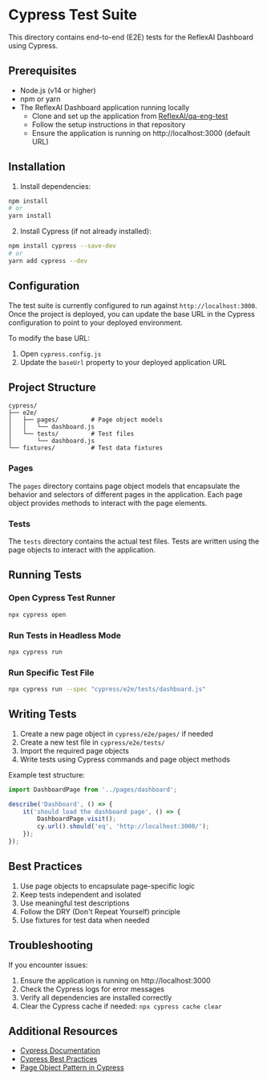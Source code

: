 # Cypress Test Suite

This directory contains end-to-end (E2E) tests for the ReflexAI Dashboard using Cypress.

## Prerequisites

- Node.js (v14 or higher)
- npm or yarn
- The ReflexAI Dashboard application running locally
  - Clone and set up the application from [ReflexAI/qa-eng-test](https://github.com/ReflexAI/qa-eng-test)
  - Follow the setup instructions in that repository
  - Ensure the application is running on http://localhost:3000 (default URL)

## Installation 

1. Install dependencies:
```bash
npm install
# or
yarn install
```

2. Install Cypress (if not already installed):
```bash
npm install cypress --save-dev
# or
yarn add cypress --dev
```

## Configuration

The test suite is currently configured to run against `http://localhost:3000`. Once the project is deployed, you can update the base URL in the Cypress configuration to point to your deployed environment.

To modify the base URL:
1. Open `cypress.config.js`
2. Update the `baseUrl` property to your deployed application URL

## Project Structure

```
cypress/
├── e2e/
│   ├── pages/         # Page object models
│   │   └── dashboard.js
│   └── tests/         # Test files
│       └── dashboard.js
└── fixtures/          # Test data fixtures
```

### Pages
The `pages` directory contains page object models that encapsulate the behavior and selectors of different pages in the application. Each page object provides methods to interact with the page elements.

### Tests
The `tests` directory contains the actual test files. Tests are written using the page objects to interact with the application.

## Running Tests

### Open Cypress Test Runner
```bash
npx cypress open
```

### Run Tests in Headless Mode
```bash
npx cypress run
```

### Run Specific Test File
```bash
npx cypress run --spec "cypress/e2e/tests/dashboard.js"
```

## Writing Tests

1. Create a new page object in `cypress/e2e/pages/` if needed
2. Create a new test file in `cypress/e2e/tests/`
3. Import the required page objects
4. Write tests using Cypress commands and page object methods

Example test structure:
```javascript
import DashboardPage from '../pages/dashboard';

describe('Dashboard', () => {
    it('should load the dashboard page', () => {
        DashboardPage.visit();
        cy.url().should('eq', 'http://localhost:3000/');
    });
});
```

## Best Practices

1. Use page objects to encapsulate page-specific logic
2. Keep tests independent and isolated
3. Use meaningful test descriptions
4. Follow the DRY (Don't Repeat Yourself) principle
5. Use fixtures for test data when needed

## Troubleshooting

If you encounter issues:
1. Ensure the application is running on http://localhost:3000
2. Check the Cypress logs for error messages
3. Verify all dependencies are installed correctly
4. Clear the Cypress cache if needed: `npx cypress cache clear`

## Additional Resources

- [Cypress Documentation](https://docs.cypress.io)
- [Cypress Best Practices](https://docs.cypress.io/guides/references/best-practices)
- [Page Object Pattern in Cypress](https://docs.cypress.io/guides/references/best-practices#Organizing-Tests-Logging-In-Controlling-State) 